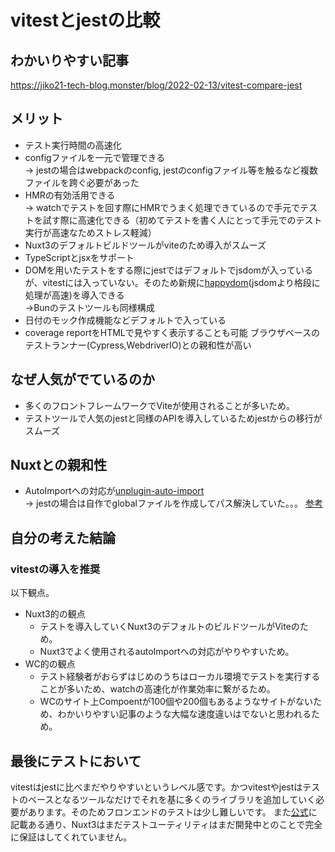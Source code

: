 # vitestとjestの比較

## わかいりやすい記事
https://jiko21-tech-blog.monster/blog/2022-02-13/vitest-compare-jest

## メリット
- テスト実行時間の高速化
- configファイルを一元で管理できる  
→ jestの場合はwebpackのconfig, jestのconfigファイル等を触るなど複数ファイルを跨ぐ必要があった
- HMRの有効活用できる   
→ watchでテストを回す際にHMRでうまく処理できているので手元でテストを試す際に高速化できる（初めてテストを書く人にとって手元でのテスト実行が高速なためストレス軽減）
- Nuxt3のデフォルトビルドツールがviteのため導入がスムーズ
- TypeScriptとjsxをサポート
- DOMを用いたテストをする際にjestではデフォルトでjsdomが入っているが、vitestには入っていない。そのため新規に[happydom](https://www.npmjs.com/package/happy-dom)(jsdomより格段に処理が高速)を導入できる  
→Bunのテストツールも同様構成
- 日付のモック作成機能などデフォルトで入っている
- coverage reportをHTMLで見やすく表示することも可能
  ブラウザベースのテストランナー(Cypress,WebdriverIO)との親和性が高い 

## なぜ人気がでているのか
- 多くのフロントフレームワークでViteが使用されることが多いため。
- テストツールで人気のjestと同様のAPIを導入しているためjestからの移行がスムーズ

## Nuxtとの親和性
- AutoImportへの対応が[unplugin-auto-import](https://github.com/unplugin/unplugin-auto-import)  
→ jestの場合は自作でglobalファイルを作成してパス解決していた。。。
[参考](https://github.com/unplugin/unplugin-auto-import/issues/33)

## 自分の考えた結論
### vitestの導入を推奨
以下観点。
- Nuxt3的の観点
  - テストを導入していくNuxt3のデフォルトのビルドツールがViteのため。
  - Nuxt3でよく使用されるautoImportへの対応がやりやすいため。
- WC的の観点
  - テスト経験者がおらずはじめのうちはローカル環境でテストを実行することが多いため、watchの高速化が作業効率に繋がるため。
  - WCのサイト上Compoentが100個や200個もあるようなサイトがないため、わかいりやすい記事のような大幅な速度違いはでないと思われるため。

## 最後にテストにおいて
vitestはjestに比べまだやりやすいというレベル感です。かつvitestやjestはテストのベースとなるツールなだけでそれを基に多くのライブラリを追加していく必要があります。そのためフロンエンドのテストは少し難しいです。
また[公式](https://nuxt.com/docs/getting-started/testing)に記載ある通り、Nuxt3はまだテストユーティリティはまだ開発中とのことで完全に保証はしてくれていません。

